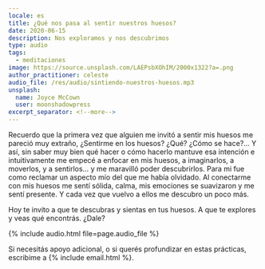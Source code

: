 ```yaml
---
locale: es
title: ¿Qué nos pasa al sentir nuestros huesos?
date: 2020-06-15
description: Nos exploramos y nos descubrimos
type: audio
tags:
  - meditaciones
image: https://source.unsplash.com/LAEPsbXOhIM/2000x1322?a=.png
author_practitioner: celeste
audio_file: /res/audio/sintiendo-nuestros-huesos.mp3
unsplash:
  name: Joyce McCown
  user: moonshadowpress
excerpt_separator: <!--more-->
---
```


Recuerdo que la primera vez que alguien me invitó a sentir mis huesos me pareció muy extraño, ¿Sentirme en los huesos?
¿Qué? ¿Cómo se hace?...  <!--more-->Y así, sin saber muy bien qué hacer o cómo hacerlo mantuve esa intención e intuitivamente me
empecé a enfocar en mis huesos, a imaginarlos, a moverlos, y a sentirlos... y me maravilló poder descubrirlos.
Para mi fue como reclamar un aspecto mío del que me había olvidado. Al conectarme con mis huesos me sentí sólida, calma,
mis emociones se suavizaron y me sentí presente. Y cada vez que vuelvo a ellos me descubro un poco más.

Hoy te invito a que te descubras y sientas en tus huesos. A que te explores y veas qué encontrás. ¿Dale?

{% include audio.html  file=page.audio_file %}

Si necesitás apoyo adicional, o si querés profundizar en estas prácticas, escribime a {% include email.html %}.

